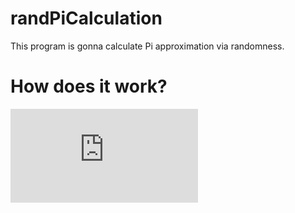 # randPiCalculation
This program is gonna calculate Pi approximation via randomness.

# How does it work?
![equation](https://latex.codecogs.com/gif.latex?%281%29P_%5Csquare%20%3D%20a%5E2%20%5C%5C%20%282%29P_o%20%3D%20%5Cpi%20r%5E2%5C%5C%20%283%29r%3D%5Cfrac%7Ba%7D%7B2%7D%20%5C%5C%20%5C%5C%20From%20%5C%3B%20%283%29%20%5C%3B%20to%20%5C%3B%20%282%29%20%5C%5C%20P_o%20%3D%20%5Cpi%20%5Cfrac%7Ba%5E2%7D%7B2%5E2%7D%20%3D%20%5Cpi%20%5Cfrac%7BP_%5Csquare%7D%7B4%7D%5C%5C%20%5CUpdownarrow%20%5C%5C%20%5Cpi%20%3D%20%5Cfrac%7BP_o%5Ccdot%204%7D%7BP_%5Csquare%7D)

 
